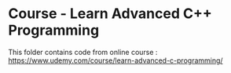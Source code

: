 # Course - Learn Advanced C++ Programming

This folder contains code from online course : 
https://www.udemy.com/course/learn-advanced-c-programming/